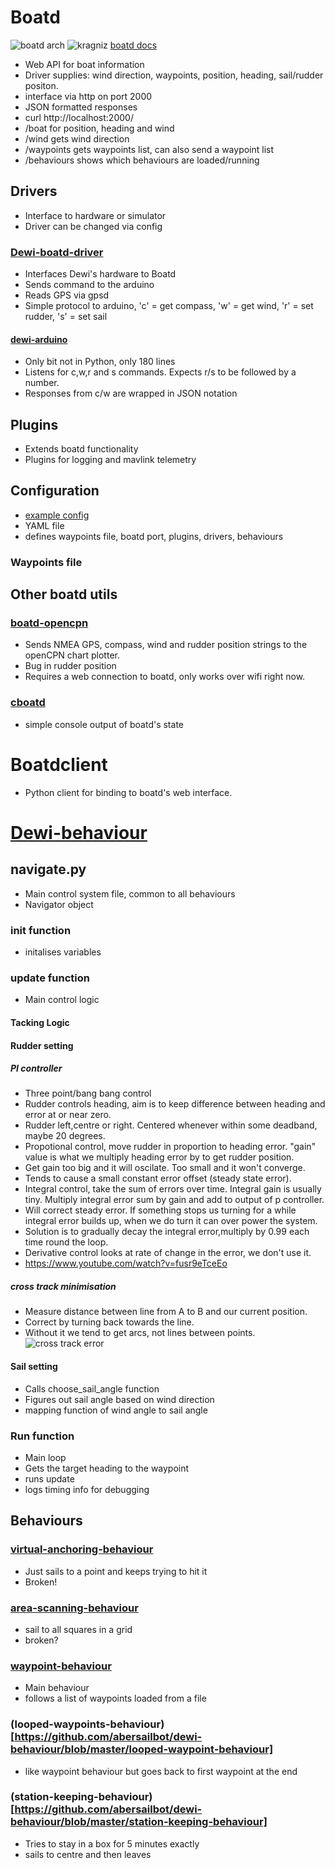 # Boatd
![boatd arch](https://boatd.readthedocs.io/en/latest/_images/boatd-arch.png)
![kragniz](https://pbs.twimg.com/media/CkkXVe1XAAADCIk.jpg)
[boatd docs](https://boatd.readthedocs.io/en/latest/)

* Web API for boat information
 * Driver supplies: wind direction, waypoints, position, heading, sail/rudder positon. 
 * interface via http on port 2000
 * JSON formatted responses
 * curl http://localhost:2000/
 * /boat for position, heading and wind
 * /wind gets wind direction
 * /waypoints gets waypoints list, can also send a waypoint list
 * /behaviours shows which behaviours are loaded/running
 
 ## Drivers
  * Interface to hardware or simulator
  * Driver can be changed via config
  
### [Dewi-boatd-driver](https://github.com/abersailbot/dewi-boatd-driver/blob/master/dewi_boatd_driver.py)
 * Interfaces Dewi's hardware to Boatd
 * Sends command to the arduino
 * Reads GPS via gpsd
 * Simple protocol to arduino, 'c' = get compass, 'w' = get wind, 'r' = set rudder, 's' = set sail
 
 #### [dewi-arduino](https://github.com/abersailbot/dewi-arduino/blob/master/src/dewi.ino)
  * Only bit not in Python, only 180 lines
  * Listens for c,w,r and s commands. Expects r/s to be followed by a number. 
  * Responses from c/w are wrapped in JSON notation
  
 ## Plugins
  * Extends boatd functionality
  * Plugins for logging and mavlink telemetry
 
 ## Configuration
 * [example config](https://github.com/boatd/boatd/blob/master/boatd-config.yaml.example)
 * YAML file
 * defines waypoints file, boatd port, plugins, drivers, behaviours
 ### Waypoints file
 
  
 ## Other boatd utils
 ### [boatd-opencpn](https://github.com/boatd/boatd-opencpn)
  * Sends NMEA GPS, compass, wind and rudder position strings to the openCPN chart plotter.
  * Bug in rudder position
  * Requires a web connection to boatd, only works over wifi right now.
  
 ### [cboatd](https://github.com/boatd/cboatd)
  * simple console output of boatd's state

# Boatdclient
* Python client for binding to boatd's web interface. 

# [Dewi-behaviour](https://github.com/abersailbot/dewi-behaviour)
## navigate.py
* Main control system file, common to all behaviours
* Navigator object
### __init__  function
* initalises variables
### update function
 * Main control logic
#### Tacking Logic
#### Rudder setting 
##### PI controller
* Three point/bang bang control
* Rudder controls heading, aim is to keep difference between heading and error at or near zero.
* Rudder left,centre or right. Centered whenever within some deadband, maybe 20 degrees.
* Propotional control, move rudder in proportion to heading error. "gain" value is what we multiply heading error by to get rudder position.
* Get gain too big and it will oscilate. Too small and it won't converge. 
* Tends to cause a small constant error offset (steady state error).
* Integral control, take the sum of errors over time. Integral gain is usually tiny. Multiply integral error sum by gain and add to output of p controller.
* Will correct steady error. If something stops us turning for a while integral error builds up, when we do turn it can over power the system.
* Solution is to gradually decay the integral error,multiply by 0.99 each time round the loop.
* Derivative control looks at rate of change in the error, we don't use it.
* https://www.youtube.com/watch?v=fusr9eTceEo
##### cross track minimisation
* Measure distance between line from A to B and our current position.
* Correct by turning back towards the line.
* Without it we tend to get arcs, not lines between points. 
![cross track error](https://static.rcgroups.net/forums/attachments/1/7/0/7/2/a1992926-93-Heading%20and%20Bearing%20-%20Copy.jpg)
#### Sail setting 
* Calls choose_sail_angle function
* Figures out sail angle based on wind direction
* mapping function of wind angle to sail angle

### Run function
  * Main loop
  * Gets the target heading to the waypoint
  * runs update
  * logs timing info for debugging
  
## Behaviours

### [virtual-anchoring-behaviour](https://github.com/abersailbot/dewi-behaviour/blob/master/virtual-anchoring-behaviour)
* Just sails to a point and keeps trying to hit it
* Broken!

### [area-scanning-behaviour](https://github.com/abersailbot/dewi-behaviour/blob/master/area-scanning-behaviour)
* sail to all squares in a grid
* broken?

### [waypoint-behaviour](https://github.com/abersailbot/dewi-behaviour/blob/master/waypoint-behaviour)
* Main behaviour
* follows a list of waypoints loaded from a file

### (looped-waypoints-behaviour)[https://github.com/abersailbot/dewi-behaviour/blob/master/looped-waypoint-behaviour]
* like waypoint behaviour but goes back to first waypoint at the end

### (station-keeping-behaviour)[https://github.com/abersailbot/dewi-behaviour/blob/master/station-keeping-behaviour]
* Tries to stay in a box for 5 minutes exactly
* sails to centre and then leaves 
